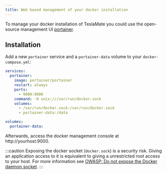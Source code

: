 ```yaml
---
title: Web based management of your docker installation
---
```


To manage your docker installation of TeslaMate you could use the open-source management UI [portainer](https://portainer.io).

## Installation

Add a new `portainer` service and a `portainer-data` volume to your `docker-compose.yml`:

```yml docker-compose.yml {4-12,15}
services:
  portainer:
    image: portainer/portainer
    restart: always
    ports:
      - 9000:9000
    command: -H unix:///var/run/docker.sock
    volumes:
      - /var/run/docker.sock:/var/run/docker.sock
      - portainer-data:/data

volumes:
  portainer-data:
```

Afterwards, access the docker management console at http://yourhost:9000.

:::caution
Exposing the docker socket (`docker.sock`) is a security risk. Giving an application access to it is equivalent to giving a unrestricted root access to your host. For more information see [OWASP: Do not expose the Docker daemon socket](https://cheatsheetseries.owasp.org/cheatsheets/Docker_Security_Cheat_Sheet.html#rule-1---do-not-expose-the-docker-daemon-socket-even-to-the-containers).
:::
